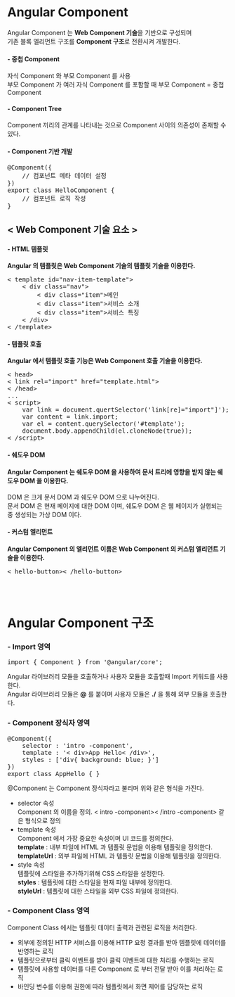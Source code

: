 Angular Component
===========
Angular Component 는 **Web Component 기술**을 기반으로 구성되며 <br>기존 블록 엘리먼트 구조를 **Component 구조**로 전환시켜 개발한다.

#### - 중첩 Component
자식 Component 와 부모 Component 를 사용<br>부모 Component 가 여러 자식 Component 를 포함할 때 부모 Component = 중첩 Component
#### - Component Tree
Component 끼리의 관계를 나타내는 것으로 Component 사이의 의존성이 존재할 수 있다.
#### - Component 기반 개발
<pre>
@Component({
	// 컴포넌트 메타 데이터 설정
})
export class HelloComponent {
	// 컴포넌트 로직 작성
}
</pre>
< Web Component 기술 요소 >
-----
#### - HTML 템플릿
**Angular 의 템플릿은 Web Component 기술의 템플릿 기술을 이용한다.**
<pre>
< template id="nav-item-template">
	< div class="nav">
		< div class="item">메인</div>
		< div class="item">서비스 소개</div>
		< div class="item">서비스 특징</div>
	< /div>
< /template>
</pre>
#### - 템플릿 호출
**Angular 에서 템플릿 호출 기능은 Web Component 호출 기술을 이용한다.**
<pre>
< head>
< link rel="import" href="template.html">
< /head>
...
< script>
	var link = document.quertSelector('link[re]="import"]');
	var content = link.import;
	var el = content.querySelector('#template');
	document.body.appendChild(el.cloneNode(true));
< /script>
</pre>
#### - 쉐도우 DOM
**Angular Component 는 쉐도우 DOM 을 사용하여 문서 트리에 영향을 받지 않는 쉐도우 DOM 을 이용한다.**<br><br>
DOM 은 크게 문서 DOM 과 쉐도우 DOM 으로 나누어진다.<br>
문서 DOM 은 현재 페이지에 대한 DOM 이며, 쉐도우 DOM 은 웹 페이지가 실행되는 중 생성되는 가상 DOM 이다.
#### - 커스텀 엘리먼트
**Angular Component 의 엘리먼트 이름은 Web Component 의 커스텀 엘리먼트 기술을  이용한다.**
<pre>
< hello-button>< /hello-button>
</pre>
<br>
&nbsp;

Angular Component 구조
=======
### - Import 영역
<pre>
import { Component } from '@angular/core'; 
</pre>
Angular 라이브러리 모듈을 호출하거나 사용자 모듈을 호출할때 Import 키워드를 사용한다.<br>
Angular 라이브러리 모듈은 **@** 를 붙이며 사용자 모듈은 **./** 을 통해 외부 모듈을 호출한다.

### - Component 장식자 영역
<pre>
@Component({
	selector : 'intro -component',
	template : '< div>App Hello< /div>',
	styles : ['div{ background: blue; }']
})
export class AppHello { }
</pre>
@Component 는 Component 장식자라고 불리며 위와 같은 형식을 가진다.

- selector 속성<br>Component 의 이름을 정의. < intro -component>< /intro -component> 같은 형식으로 정의<br>
- template 속성<br>Component 에서 가장 중요한 속성이며 UI 코드를 정의한다.<br>**template** : 내부 파일에 HTML 과 템플릿 문법을 이용해 템플릿을 정의한다.<br>**templateUrl** : 외부 파일에 HTML 과 템플릿 문법을 이용해 템플릿을 정의한다.
- style 속성<br>템플릿에 스타일을 추가하기위해 CSS 스타일을 설정한다.<br>**styles** : 템플릿에 대한 스타일을 현재 파일 내부에 정의한다.<br>**styleUrl** : 템플릿에 대한 스타일을 외부 CSS 파일에 정의한다.


### - Component Class 영역
Component Class 에서는 템플릿 데이터 출력과 관련된 로직을 처리한다.

- 외부에 정의된 HTTP 서비스를 이용해 HTTP 요청 결과를 받아 템플릿에 데이터를 반영하는 로직
- 템플릿으로부터 클릭 이벤트를 받아 클릭 이벤트에 대한 처리를 수행하는 로직
- 템플릿에 사용할 데이터를 다른 Component 로 부터 전달 받아 이를 처리하는 로직
- 바인딩 변수를 이용해 권한에 따라 템플릿에서 화면 제어를 담당하는 로직
